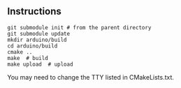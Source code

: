 ## Instructions

```
git submodule init # from the parent directory
git submodule update
mkdir arduino/build
cd arduino/build
cmake ..
make  # build
make upload  # upload
```

You may need to change the TTY listed in CMakeLists.txt.

